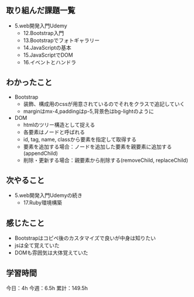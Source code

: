 ## 取り組んだ課題一覧

- 5.web開発入門Udemy
  - 12.Bootstrap入門
  - 13.Bootstrapでフォトギャラリー
  - 14.JavaScriptの基本
  - 15.JavaScriptでDOM
  - 16.イベントとハンドラ

## わかったこと
- Bootstrap
  - 装飾、構成用のcssが用意されているのでそれをクラスで追記していく
  - marginはmx-4,paddingはp-5,背景色はbg-lightのように
- DOM
  - htmlのツリー構造として捉える
  - 各要素はノードと呼ばれる
  - id, tag, name, classから要素を指定して取得する
  - 要素を追加する場合：ノードを追加した要素を親要素に追加する(appendChild)
  - 削除・更新する場合：親要素から削除する(removeChild, replaceChild)


## 次やること
- 5.web開発入門Udemyの続き
  - 17.Ruby環境構築

## 感じたこと
- Bootstrapはコピペ後のカスタマイズで良いが中身は知りたい
- jsは全て覚えていた
- DOMも雰囲気は大体覚えていた

## 学習時間

今日：4h
今週：6.5h
累計：149.5h
